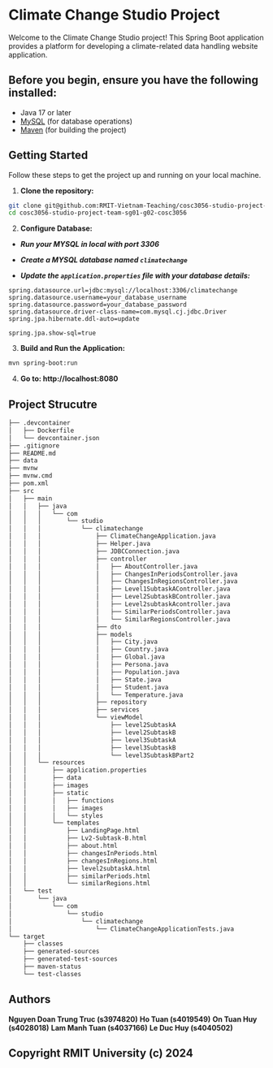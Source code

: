 # Climate Change Studio Project

Welcome to the Climate Change Studio project! This Spring Boot application provides a platform for developing a climate-related data handling website application.

## Before you begin, ensure you have the following installed:

- Java 17 or later
- [MySQL](https://dev.mysql.com/downloads/) (for database operations)
- [Maven](https://maven.apache.org/download.cgi) (for building the project)


## Getting Started

Follow these steps to get the project up and running on your local machine.

1. **Clone the repository:**

```bash
git clone git@github.com:RMIT-Vietnam-Teaching/cosc3056-studio-project-team-sg01-g02-cosc3056.git
cd cosc3056-studio-project-team-sg01-g02-cosc3056
```

2. **Configure Database:**

- ***Run your MYSQL in local with port 3306***

- ***Create a MYSQL database named `climatechange`***

- ***Update the `application.properties` file with your database details:***
```
spring.datasource.url=jdbc:mysql://localhost:3306/climatechange
spring.datasource.username=your_database_username
spring.datasource.password=your_database_password
spring.datasource.driver-class-name=com.mysql.cj.jdbc.Driver
spring.jpa.hibernate.ddl-auto=update

spring.jpa.show-sql=true
```

3. **Build and Run the Application:**
```bash
mvn spring-boot:run
```

4. **Go to: http://localhost:8080**


## Project Strucutre 

```bash
├── .devcontainer
│   ├── Dockerfile
│   └── devcontainer.json
├── .gitignore
├── README.md
├── data
├── mvnw
├── mvnw.cmd
├── pom.xml
├── src
│   ├── main
│   │   ├── java
│   │   │   └── com
│   │   │       └── studio
│   │   │           └── climatechange
│   │   │               ├── ClimateChangeApplication.java                               - Main Application entrypoint for **Spring Boot**
│   │   │               ├── Helper.java
│   │   │               ├── JDBCConnection.java
│   │   │               ├── controller
│   │   │               │   ├── AboutController.java
│   │   │               │   ├── ChangesInPeriodsController.java
│   │   │               │   ├── ChangesInRegionsController.java
│   │   │               │   ├── Level1SubtaskAController.java
│   │   │               │   ├── Level2SubtaskBController.java
│   │   │               │   ├── Level2subtaskAcontroller.java
│   │   │               │   ├── SimilarPeriodsController.java
│   │   │               │   └── SimilarRegionsController.java
│   │   │               ├── dto
│   │   │               ├── models
│   │   │               │   ├── City.java
│   │   │               │   ├── Country.java
│   │   │               │   ├── Global.java
│   │   │               │   ├── Persona.java
│   │   │               │   ├── Population.java
│   │   │               │   ├── State.java
│   │   │               │   ├── Student.java
│   │   │               │   └── Temperature.java
│   │   │               ├── repository
│   │   │               ├── services
│   │   │               └── viewModel
│   │   │                   ├── level2SubtaskA
│   │   │                   ├── level2SubtaskB
│   │   │                   ├── level3SubtaskA
│   │   │                   ├── level3SubtaskB
│   │   │                   └── level3SubtaskBPart2
│   │   └── resources
│   │       ├── application.properties
│   │       ├── data
│   │       ├── images
│   │       ├── static
│   │       │   ├── functions
│   │       │   ├── images
│   │       │   └── styles
│   │       └── templates
│   │           ├── LandingPage.html
│   │           ├── Lv2-Subtask-B.html
│   │           ├── about.html
│   │           ├── changesInPeriods.html
│   │           ├── changesInRegions.html
│   │           ├── level2subtaskA.html
│   │           ├── similarPeriods.html
│   │           └── similarRegions.html
│   └── test
│       └── java
│           └── com
│               └── studio
│                   └── climatechange
│                       └── ClimateChangeApplicationTests.java
└── target
    ├── classes
    ├── generated-sources
    ├── generated-test-sources
    ├── maven-status
    └── test-classes
```


## Authors
**Nguyen Doan Trung Truc (s3974820)**
**Ho Tuan (s4019549)**
**On Tuan Huy (s4028018)**
**Lam Manh Tuan (s4037166)**
**Le Duc Huy (s4040502)**

## Copyright RMIT University (c) 2024 



